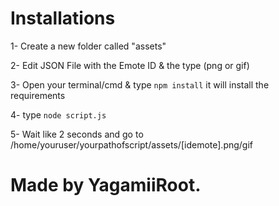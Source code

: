 # Installations

1- Create a new folder called "assets"

2- Edit JSON File with the Emote ID & the type (png or gif)

3- Open your terminal/cmd & type `npm install` it will install the requirements

4- type `node script.js`

5- Wait like 2 seconds and go to /home/youruser/yourpathofscript/assets/[idemote].png/gif




# Made by YagamiiRoot.
